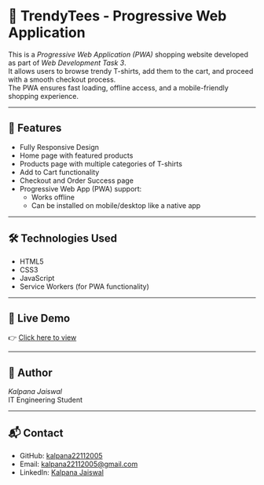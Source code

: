 # 🛒 TrendyTees - Progressive Web Application

This is a *Progressive Web Application (PWA)* shopping website developed as part of *Web Development Task 3*.  
It allows users to browse trendy T-shirts, add them to the cart, and proceed with a smooth checkout process.  
The PWA ensures fast loading, offline access, and a mobile-friendly shopping experience.

---

## 🚀 Features
- Fully Responsive Design  
- Home page with featured products  
- Products page with multiple categories of T-shirts  
- Add to Cart functionality  
- Checkout and Order Success page  
- Progressive Web App (PWA) support:  
  - Works offline  
  - Can be installed on mobile/desktop like a native app  

---

## 🛠️ Technologies Used
- HTML5  
- CSS3  
- JavaScript  
- Service Workers (for PWA functionality)  

---

## 🔗 Live Demo
👉 [Click here to view](https://kalpana22112005.github.io/shopping-web/)  

---

## 👩 Author
*Kalpana Jaiswal*  
IT Engineering Student 

---

## 📬 Contact
- GitHub: [kalpana22112005](https://github.com/kalpana22112005)  
- Email: kalpana22112005@gmail.com  
- LinkedIn: [Kalpana Jaiswal](https://www.linkedin.com/in/kalpana-jaiswal-8b6959314)
